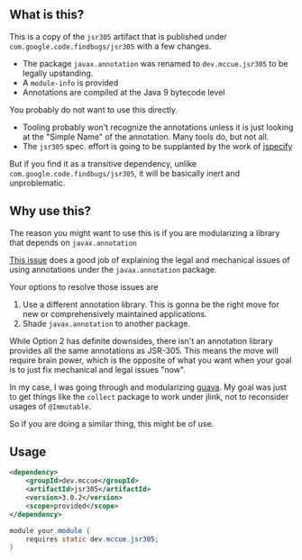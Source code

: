 
## What is this?

This is a copy of the `jsr305` artifact that is published under `com.google.code.findbugs/jsr305` with a few changes.

* The package `javax.annotation` was renamed to `dev.mccue.jsr305` to be legally upstanding.
* A `module-info` is provided
* Annotations are compiled at the Java 9 bytecode level

You probably do not want to use this directly.

* Tooling probably won't recognize the annotations unless it is just looking at the "Simple Name" of the annotation. 
Many tools do, but not all. 
* The `jsr305` spec. effort is going to be supplanted by the work of [jspecify](https://jspecify.dev/)

But if you find it as a transitive dependency, unlike `com.google.code.findbugs/jsr305`, it will be
basically inert and unproblematic.

## Why use this?

The reason you might want to use this is if you are modularizing a library that depends on `javax.annotation`

[This issue](https://github.com/google/guava/issues/2960) does a good job of explaining the legal and mechanical issues
of using annotations under the `javax.annotation` package.

Your options to resolve those issues are
1. Use a different annotation library. This is gonna be the right move
for new or comprehensively maintained applications.
2. Shade `javax.annotation` to another package.

While Option 2 has definite downsides, there isn't an annotation library provides all the same
annotations as JSR-305. This means the move will require brain power, which is the opposite of what
you want when your goal is to just fix mechanical and legal issues "now".

In my case, I was going through and modularizing [guava](https://github.com/bowbahdoe/guava-base).
My goal was just to get things like the `collect` package to work under jlink, not to reconsider usages
of `@Immutable`.

So if you are doing a similar thing, this might be of use.



## Usage

```xml
<dependency>
    <groupId>dev.mccue</groupId>
    <artifactId>jsr305</artifactId>
    <version>3.0.2</version>
    <scope>provided</scope>
</dependency>
```

```java
module your.module {
    requires static dev.mccue.jsr305;
}
```